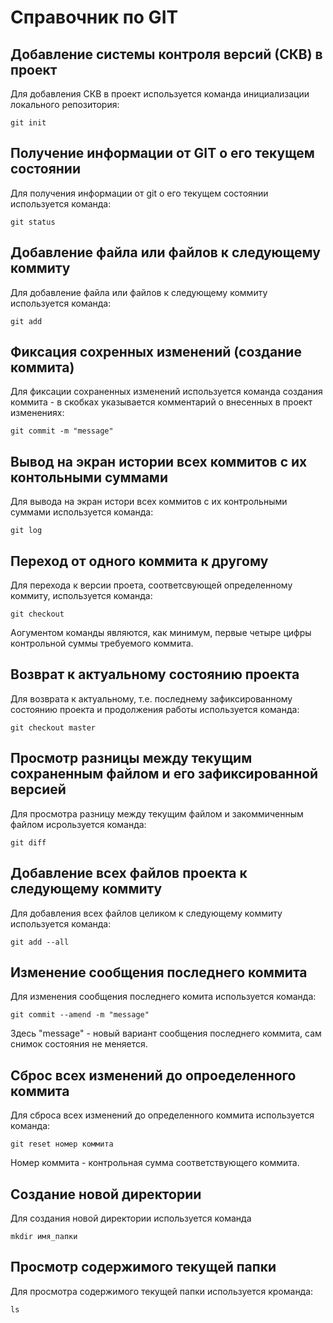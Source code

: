 # Справочник по GIT

## Добавление системы контроля версий (СКВ) в проект

Для добавления СКВ в проект используется команда инициализации локального репозитория:

```
git init
```
## Получение информации от GIT о его текущем состоянии

Для получения информации от git о его текущем состоянии используется команда:

```
git status
```
## Добавление файла или файлов к следующему коммиту

Для добавление файла или файлов к следующему коммиту используется команда:

```
git add
```
## Фиксация сохренных изменений (создание коммита)

Для фиксации сохраненных изменений используется команда создания коммита - в скобках указывается комментарий о внесенных в проект изменениях:

```
git commit -m "message"
```
## Вывод на экран истории всех коммитов с их контольными суммами

Для вывода на экран истори всех коммитов с их контрольными суммами используется команда:

```
git log
```
## Переход от  одного коммита к другому

Для перехода к версии проета, соответсвующей определенному коммиту, используется команда:

```
git checkout
```
Аогументом команды являются, как минимум, первые четыре цифры контрольной суммы требуемого коммита.

## Возврат к актуальному состоянию проекта

Для возврата к актуальному, т.е. последнему зафиксированному состоянию проекта и продолжения работы используется команда:

```
git checkout master
```
## Просмотр разницы между текущим сохраненным файлом и его зафиксированной версией

Для просмотра разницу между текущим файлом и закоммиченным файлом исрользуется команда:

```
git diff
```
## Добавление всех файлов проекта к следующему коммиту

Для добавления всех файлов целиком к следующему коммиту используется команда:

```
git add --all
```
## Изменение сообщения последнего коммита

Для изменения сообщения последнего комита используется команда:

```
git commit --amend -m "message"
```
Здесь "message" - новый вариант сообщения последнего коммита, сам снимок состояния не меняется.

## Сброс всех изменений до опроеделенного коммита

Для сброса всех изменений до определенного коммита используется команда:

```
git reset номер коммита
```
Номер коммита - контрольная сумма соответствующего коммита.

## Создание новой директории

Для создания новой директории используется команда

```
mkdir имя_папки
```
## Просмотр содержимого текущей папки

Для просмотра содержимого текущей папки используется кроманда:

```
ls
```

